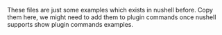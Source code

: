 These files are just some examples which exists in nushell before.  Copy them here, we might need to add them to plugin commands once nushell supports show plugin commands examples.
